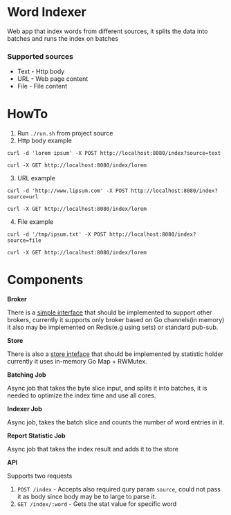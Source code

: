 # Word Indexer
Web app that index words from different sources, it splits the data into batches and runs the index on batches

### Supported sources
- Text - Http body
- URL - Web page content
- File - File content

# HowTo

1. Run `./run.sh` from project source
2. Http body example

```
curl -d 'lorem ipsum' -X POST http://localhost:8080/index?source=text
```
```
curl -X GET http://localhost:8080/index/lorem
```
3. URL example

```
curl -d 'http://www.lipsum.com' -X POST http://localhost:8080/index?source=url
```
```
curl -X GET http://localhost:8080/index/lorem
```
4. File example

```
curl -d '/tmp/ipsum.txt' -X POST http://localhost:8080/index?source=file
```
```
curl -X GET http://localhost:8080/index/lorem
```

# Components

**Broker**

There is a [simple interface](https://github.com/fatal10110/word-indexer/blob/master/src/broker.go#L12) that should be implemented to support other brokers, currently it supports only broker based on Go channels(in memory)
it also may be implemented on Redis(e.g using sets) or standard pub-sub.

**Store**

There is also a [store inteface](https://github.com/fatal10110/word-indexer/blob/master/src/store.go#L8) that should be implemented by statistic holder
currently it uses in-memory Go Map + RWMutex.

**Batching Job**

Async job that takes the byte slice input, and splits it into batches, it is needed to optimize the index time and use all cores.

**Indexer Job**

Async job, takes the batch slice and counts the number of word entries in it.

**Report Statistic Job**

Async job that takes the index result and adds it to the store

**API**

Supports two requests 
1. `POST /index` - Accepts also required qury param `source`, could not pass it as body since body may be to large to parse it.
2. `GET /index/:word` - Gets the stat value for specific word
